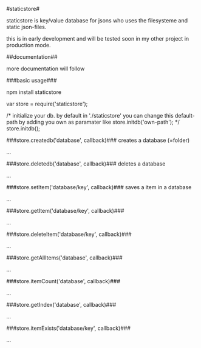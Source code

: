 #staticstore#

staticstore is key/value database for jsons who uses the filesysteme and static json-files.

this is in early development and will be tested soon in my other project in production mode.

##documentation##

more documentation will follow

###basic usage###

npm install staticstore

var store = require('staticstore');

/*
	initialize your db. by default in './staticstore'
	you can change this default-path by adding you own as paramater like store.initdb('own-path');
*/
store.initdb();


###store.createdb('database', callback)###
creates a database (=folder)

...

###store.deletedb('database', callback)###
deletes a database

...

###store.setItem('database/key', callback)###
saves a item in a database

...

###store.getItem('database/key', callback)###

...

###store.deleteItem('database/key', callback)###

...

###store.getAllItems('database', callback)###

...

###store.itemCount('database', callback)###

...

###store.getIndex('database', callback)###

...

###store.itemExists('database/key', callback)###

...

